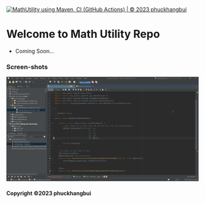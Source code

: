 [![MathUtility using Maven, CI (GitHub Actions) | © 2023 phuckhangbui](https://github.com/phuckhangbui/math-util-maven/actions/workflows/math-util-ci.yml/badge.svg)](https://github.com/phuckhangbui/math-util-maven/actions/workflows/math-util-ci.yml)
# Welcome to Math Utility Repo

* Coming Soon...

### Screen-shots
![DDT Source Code](https://github.com/phuckhangbui/math-util-maven/blob/main/screenshots/DDT.png)

#### Copyright &#169;2023 phuckhangbui